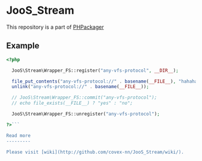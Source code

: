 JooS_Stream
===========

This repository is a part of [PHPackager](http://github.com/covex-nn/PHPackager "PHPackager")

Example
-------

```php
<?php

  JooS\Stream\Wrapper_FS::register("any-vfs-protocol", __DIR__);

  file_put_contents("any-vfs-protocol://" . basename(__FILE__), "hahaha");
  unlink("any-vfs-protocol://" . basename(__FILE__));

  // JooS\Stream\Wrapper_FS::commit("any-vfs-protocol");
  // echo file_exists(__FILE__) ? "yes" : "no";

  JooS\Stream\Wrapper_FS::unregister("any-vfs-protocol");

?>```

Read more
---------

Please visit [wiki](http://github.com/covex-nn/JooS_Stream/wiki/).
